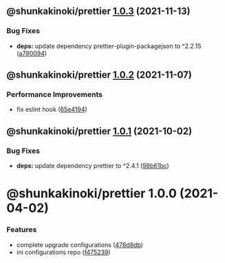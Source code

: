 ## @shunkakinoki/prettier [1.0.3](https://github.com/shunkakinoki/configurations/compare/@shunkakinoki/prettier@1.0.2...@shunkakinoki/prettier@1.0.3) (2021-11-13)

### Bug Fixes

- **deps:** update dependency prettier-plugin-packagejson to ^2.2.15 ([a780094](https://github.com/shunkakinoki/configurations/commit/a78009428e4f374c558c73c1e28ae4221afe4821))

## @shunkakinoki/prettier [1.0.2](https://github.com/shunkakinoki/configurations/compare/@shunkakinoki/prettier@1.0.1...@shunkakinoki/prettier@1.0.2) (2021-11-07)

### Performance Improvements

- fix eslint hook ([65e4194](https://github.com/shunkakinoki/configurations/commit/65e41943cf0e0971ea5e6cbc5878e84c71d4c1f2))

## @shunkakinoki/prettier [1.0.1](https://github.com/shunkakinoki/configurations/compare/@shunkakinoki/prettier@1.0.0...@shunkakinoki/prettier@1.0.1) (2021-10-02)

### Bug Fixes

- **deps:** update dependency prettier to ^2.4.1 ([98b61bc](https://github.com/shunkakinoki/configurations/commit/98b61bcc5213b99fd0f8569c3766fdbc297482fc))

# @shunkakinoki/prettier 1.0.0 (2021-04-02)

### Features

- complete upgrade configurations ([478d8db](https://github.com/shunkakinoki/configurations/commit/478d8db3afc1157e242d47bc9439256b18849952))
- ini configurations repo ([f475239](https://github.com/shunkakinoki/configurations/commit/f4752399dc823289cf82c700b53f9a70bd061894))
